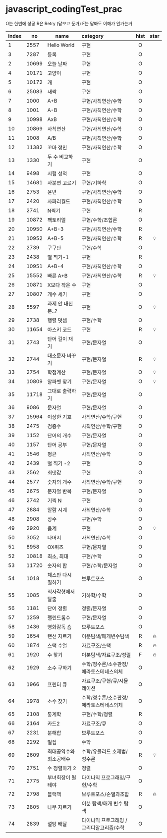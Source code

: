 # javascript_codingTest_prac

O는 한번에 성공
R은 Retry (답보고 푼거)
F는 답봐도 이해가 안가는거

| index | no    | name                    | category                                 | hist | star |
| ----- | ----- | ----------------------- | :--------------------------------------- | :--: | :--: |
| 1     | 2557  | Hello World             | 구현                                     |  O   |      |
| 3     | 7287  | 등록                    | 구현                                     |  O   |      |
| 2     | 10699 | 오늘 날짜               | 구현                                     |  O   |      |
| 4     | 10171 | 고양이                  | 구현                                     |  O   |      |
| 5     | 10172 | 개                      | 구현                                     |  O   |      |
| 6     | 25083 | 새싹                    | 구현                                     |  O   |      |
| 7     | 1000  | A+B                     | 구현/사칙연산/수학                       |  O   |      |
| 8     | 1001  | A-B                     | 구현/사칙연산/수학                       |  O   |      |
| 9     | 10998 | AxB                     | 구현/사칙연산/수학                       |  O   |      |
| 10    | 10869 | 사칙연산                | 구현/사칙연산/수학                       |  O   |      |
| 11    | 1008  | A/B                     | 구현/사칙연산/수학                       |  O   |      |
| 12    | 11382 | 꼬마 정민               | 구현/사칙연산/수학                       |  O   |      |
| 13    | 1330  | 두 수 비교하기          | 구현                                     |  O   |      |
| 14    | 9498  | 시험 성적               | 구현                                     |  O   |      |
| 15    | 14681 | 사분면 고르기           | 구현/기하학                              |  O   |      |
| 16    | 2753  | 윤년                    | 구현/사칙연산/수학                       |  O   |      |
| 17    | 2420  | 사파리월드              | 구현/사칙연산/수학                       |  O   |      |
| 18    | 2741  | N찍기                   | 구현                                     |  R   |      |
| 19    | 10872 | 팩토리얼                | 구현/수학/조합론                         |  O   |      |
| 20    | 10950 | A+B-3                   | 구현/사칙연산/수학                       |  R   |      |
| 21    | 10952 | A+B-5                   | 구현/사칙연산/수학                       |  R   |  💡  |
| 22    | 2739  | 구구단                  | 구현/수학                                |  O   |      |
| 23    | 2438  | 별 찍기-1               | 구현                                     |  R   |      |
| 24    | 10951 | A+B-4                   | 구현/사칙연산/수학                       |  O   |      |
| 25    | 15552 | 빠른 A+B                | 구현/사칙연산/수학                       |  R   |  💡  |
| 26    | 10871 | X보다 작은 수           | 구현                                     |  O   |      |
| 27    | 10807 | 개수 세기               | 구현                                     |  O   |      |
| 28    | 5597  | 과제 안 내신 분..?      | 구현                                     |  O   |  💡  |
| 29    | 2738  | 행렬 덧셈               | 구현/수학                                |  O   |      |
| 30    | 11654 | 아스키 코드             | 구현                                     |  R   |  💡  |
| 31    | 2743  | 단어 길이 재기          | 구현/문자열                              |  O   |      |
| 32    | 2744  | 대소문자 바꾸기         | 구현/문자열                              |  R   |  💡  |
| 33    | 2754  | 학점계산                | 구현/문자열                              |  O   |  💡  |
| 34    | 10809 | 알파벳 찾기             | 구현/문자열                              |  O   |  💡  |
| 35    | 11718 | 그대로 출력하기         | 구현/문자열                              |  O   |      |
| 36    | 9086  | 문자열                  | 구현/문자열                              |  O   |      |
| 37    | 15964 | 이상한 기호             | 사칙연산/수학/구현                       |  O   |      |
| 38    | 2475  | 검증수                  | 사칙연산/수학/구현                       |  O   |      |
| 39    | 1152  | 단어의 개수             | 구현/문자열                              |  O   |      |
| 40    | 1157  | 단어 공부               | 구현/문자열                              |  O   |      |
| 41    | 1546  | 평균                    | 사칙연산/수학                            |  O   |      |
| 42    | 2439  | 별 찍기 -2              | 구현                                     |  O   |      |
| 43    | 2562  | 최댓값                  | 구현                                     |  O   |      |
| 44    | 2577  | 숫자의 개수             | 사칙연산/수학/구현                       |  O   |      |
| 45    | 2675  | 문자열 반복             | 구현/문자열                              |  O   |      |
| 46    | 2742  | 기찍 N                  | 구현                                     |  O   |      |
| 47    | 2884  | 알람 시계               | 사칙연산/수학                            |  O   |      |
| 48    | 2908  | 상수                    | 구현/수학                                |  O   |      |
| 49    | 2920  | 음계                    | 구현                                     |  O   |  💡  |
| 50    | 3052  | 나머지                  | 사칙연산/수학                            |  O   |      |
| 51    | 8958  | OX퀴즈                  | 구현/문자열                              |  O   |      |
| 52    | 10818 | 최소, 최대              | 구현/수학                                |  O   |      |
| 53    | 11720 | 숫자의 합               | 구현/수학/문자열                         |  O   |      |
| 54    | 1018  | 체스판 다시 칠하기      | 브루트포스                               |  O   |      |
| 55    | 1085  | 직사각형에서 탈출       | 기하학/수학                              |  O   |      |
| 56    | 1181  | 단어 정렬               | 정렬/문자열                              |  O   |      |
| 57    | 1259  | 펠린드롬수              | 구현/문자열                              |  O   |      |
| 58    | 1436  | 영화감독 숌             | 브루트포스                               |  O   |      |
| 59    | 1654  | 랜선 자르기             | 이분탐색/매개변수탐색                    |  R   |  🔥  |
| 60    | 1874  | 스택 수열               | 자료구조/스택                            |  R   |  🔥  |
| 61    | 1920  | 수 찾기                 | 이분탐색/자료구조/정렬                   |  F   |  🔥  |
| 62    | 1929  | 소수 구하기             | 수학/정수론/소수판정/에라토스테네스의체  |  O   |      |
| 63    | 1966  | 프린터 큐               | 자료구조/구현/큐/시뮬레이션              |  O   |      |
| 64    | 1978  | 소수 찾기               | 수학/정수론/소수판정/에라토스테네스의체  |  O   |      |
| 65    | 2108  | 통계학                  | 구현/수학/정렬                           |  R   |      |
| 66    | 2164  | 카드2                   | 자료구조/큐                              |  O   |      |
| 67    | 2231  | 분해합                  | 브루트포스                               |  O   |      |
| 68    | 2292  | 벌집                    | 수학                                     |  O   |      |
| 69    | 2609  | 최대공약수와 최소공배수 | 수학/유클리드 호제법/정수론              |  R   |  💡  |
| 70    | 2751  | 수 정렬하기 2           | 정렬                                     |  O   |      |
| 71    | 2775  | 부녀회장이 될테야       | 다이나믹 프로그래밍/구현/수학            |  O   |      |
| 72    | 2798  | 블랙잭                  | 브루트포스/순열과조합                    |  R   |  🔥  |
| 73    | 2805  | 나무 자르기             | 이분 탐색/매개 변수 탐색                 |  O   |      |
| 74    | 2839  | 설탕 배달               | 다이나믹 프로그래밍 /그리디알고리즘/수학 |  O   |      |
